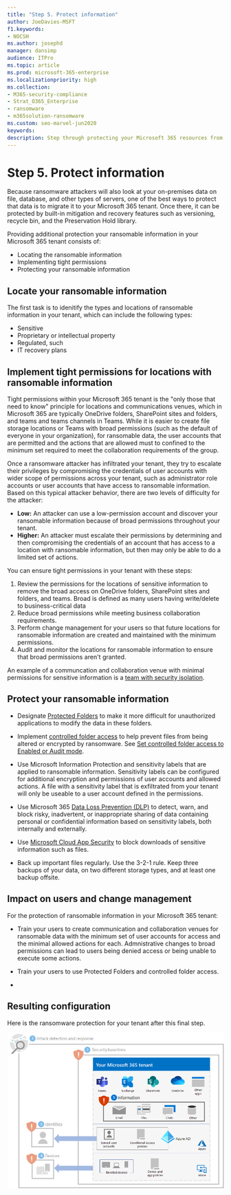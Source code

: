 ```yaml
---
title: "Step 5. Protect information"
author: JoeDavies-MSFT
f1.keywords:
- NOCSH
ms.author: josephd
manager: dansimp
audience: ITPro
ms.topic: article
ms.prod: microsoft-365-enterprise
ms.localizationpriority: high
ms.collection:
- M365-security-compliance
- Strat_O365_Enterprise
- ransomware
- m365solution-ransomware
ms.custom: seo-marvel-jun2020
keywords: 
description: Step through protecting your Microsoft 365 resources from ransomware attacks.
---
```


# Step 5. Protect information

Because ransomware attackers will also look at your on-premises data on file, database, and other types of servers, one of the best ways to protect that data is to migrate it to your Microsoft 365 tenant. Once there, it can be protected by built-in mitigation and recovery features such as versioning, recycle bin, and the Preservation Hold library.

Providing additional protection your ransomable information in your Microsoft 365 tenant consists of:

- Locating the ransomable information
- Implementing tight permissions
- Protecting your ransomable information

## Locate your ransomable information

The first task is to idenitify the types and locations of ransomable information in your tenant, which can include the following types:

- Sensitive
- Proprietary or intellectual property
- Regulated, such 
- IT recovery plans



## Implement tight permissions for locations with ransomable information

Tight permissions within your Microsoft 365 tenant is the "only those that need to know" principle for locations and communications venues, which in Microsoft 365 are typically OneDrive folders, SharePoint sites and folders, and teams and teams channels in Teams. While it is easier to create file storage locations or Teams with broad permissions (such as the default of everyone in your organization), for ransomable data, the user accounts that are permitted and the actions that are allowed must to confined to the minimum set required to meet the collaboration requirements of the group.

Once a ransomware attacker has infiltrated your tenant, they try to escalate their privileges by compromising the credentials of user accounts with wider scope of permissions across your tenant, such as administrator role accounts or user accounts that have access to ransomable information. Based on this typical attacker behavior, there are two levels of difficulty for the attacker:

- **Low:** An attacker can use a low-permission account and discover your ransomable information because of broad permissions throughout your tenant.
- **Higher:** An attacker must escalate their permissions by determining and then compromising the credentials of an account that has access to a location with ransomable information, but then may only be able to do a limited set of actions.

You can ensure tight permissions in your tenant with these steps:

1. Review the permissions for the locations of sensitive information to remove the broad access on OneDrive folders, SharePoint sites and folders, and teams. Broad is defined as many users having write/delete to business-critical data
2. Reduce broad permissions while meeting business collaboration requirements.
3. Perform change management for your users so that future locations for ransomable information are created and maintained with the minimum permissions.
4. Audit and monitor the locations for ransomable information to ensure that broad permissions aren't granted.

An example of a communcation and collaboration venue with minimal permissions for sensitive information is a [team with security isolation](/microsoft-365/solutions/secure-teams-security-isolation).

## Protect your ransomable information

- Designate [Protected Folders](/en-us/windows/security/threat-protection/microsoft-defender-atp/controlled-folders) to make it more difficult for unauthorized applications to modify the data in these folders.

- Implement [controlled folder access](https://support.microsoft.com/en-us/topic/ransomware-protection-in-windows-security-445039d6-537a-488a-ad53-48906f346363) to help prevent files from being altered or encrypted by ransomware. See [Set controlled folder access to Enabled or Audit mode](https://docs.microsoft.com/en-us/microsoft-365/security/defender-endpoint/enable-controlled-folders?view=o365-worldwide).

- Use Microsoft Information Protection and sensitivity labels that are applied to ransomable information. Sensitivity labels can be configured for additional encryption and permissions of user accounts and allowed actions. A file with a sensitivity label that is exfiltrated from your tenant will only be useable to a user account defined in the permissions.

- Use Microsoft 365 [Data Loss Prevention (DLP)](/microsoft-365/compliance/dlp-learn-about-dlp) to detect, warn, and block risky, inadvertent, or inappropriate sharing of data containing personal or confidential information based on sensitivity labels, both internally and externally.

- Use [Microsoft Cloud App Security](/cloud-app-security/what-is-cloud-app-security) to block downloads of sensitive information such as files. 

- Back up important files regularly. Use the 3-2-1 rule. Keep three backups of your data, on two different storage types, and at least one backup offsite.


## Impact on users and change management

For the protection of ransomable information in your Microsoft 365 tenant:

- Train your users to create communication and collaboration venues for ransomable data with the minimum set of user accounts for access and the minimal allowed actions for each. Admnistrative changes to broad permissions can lead to users being denied access or being unable to execute some actions.

- Train your users to use Protected Folders and controlled folder access.

- 



## Resulting configuration

Here is the ransomware protection for your tenant after this final step.

![Ransomware protection for your Microsoft 365 tenant after Step 5](../media/protect-against-ransomware-microsoft-365/protect-against-ransomware-microsoft-365-architecture-step5.png)


